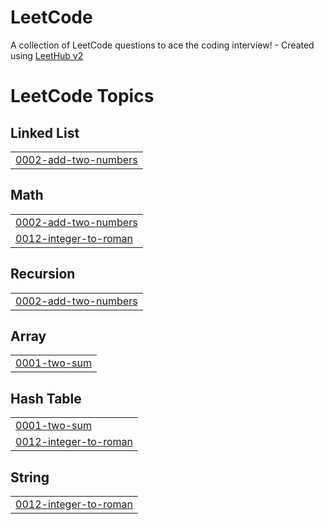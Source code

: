# LeetCode
A collection of LeetCode questions to ace the coding interview! - Created using [LeetHub v2](https://github.com/arunbhardwaj/LeetHub-2.0)

<!---LeetCode Topics Start-->
# LeetCode Topics
## Linked List
|  |
| ------- |
| [0002-add-two-numbers](https://github.com/thellost/LeetCode/tree/master/0002-add-two-numbers) |
## Math
|  |
| ------- |
| [0002-add-two-numbers](https://github.com/thellost/LeetCode/tree/master/0002-add-two-numbers) |
| [0012-integer-to-roman](https://github.com/thellost/LeetCode/tree/master/0012-integer-to-roman) |
## Recursion
|  |
| ------- |
| [0002-add-two-numbers](https://github.com/thellost/LeetCode/tree/master/0002-add-two-numbers) |
## Array
|  |
| ------- |
| [0001-two-sum](https://github.com/thellost/LeetCode/tree/master/0001-two-sum) |
## Hash Table
|  |
| ------- |
| [0001-two-sum](https://github.com/thellost/LeetCode/tree/master/0001-two-sum) |
| [0012-integer-to-roman](https://github.com/thellost/LeetCode/tree/master/0012-integer-to-roman) |
## String
|  |
| ------- |
| [0012-integer-to-roman](https://github.com/thellost/LeetCode/tree/master/0012-integer-to-roman) |
<!---LeetCode Topics End-->